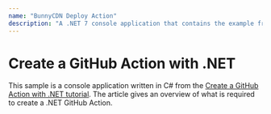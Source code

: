 ```yaml
---
name: "BunnyCDN Deploy Action"
description: "A .NET 7 console application that contains the example from Create a GitHub Action with .NET tutorial."
---
```


# Create a GitHub Action with .NET

This sample is a console application written in C# from the [Create a GitHub Action with .NET tutorial](https://docs.microsoft.com/dotnet/devops/create-dotnet-github-action). The article gives an overview of what is required to create a .NET GitHub Action.